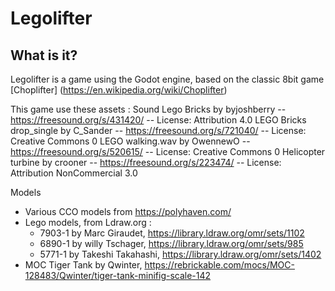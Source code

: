 # Legolifter

## What is it?
Legolifter is a game using the Godot engine, based on the classic 8bit game [Choplifter]
(https://en.wikipedia.org/wiki/Choplifter)




This game use these assets : 
Sound
Lego Bricks by byjoshberry -- https://freesound.org/s/431420/ -- License: Attribution 4.0
LEGO Bricks drop_single by C_Sander -- https://freesound.org/s/721040/ -- License: Creative Commons 0
LEGO walking.wav by OwennewO -- https://freesound.org/s/520615/ -- License: Creative Commons 0
Helicopter turbine by crooner -- https://freesound.org/s/223474/ -- License: Attribution NonCommercial 3.0

Models
- Various CCO models from https://polyhaven.com/
- Lego models, from Ldraw.org : 
	 - 7903-1 by Marc Giraudet, https://library.ldraw.org/omr/sets/1102
	 - 6890-1 by willy Tschager, https://library.ldraw.org/omr/sets/985
	 - 5771-1 by Takeshi Takahashi, https://library.ldraw.org/omr/sets/1402
- MOC Tiger Tank by Qwinter, https://rebrickable.com/mocs/MOC-128483/Qwinter/tiger-tank-minifig-scale-142
